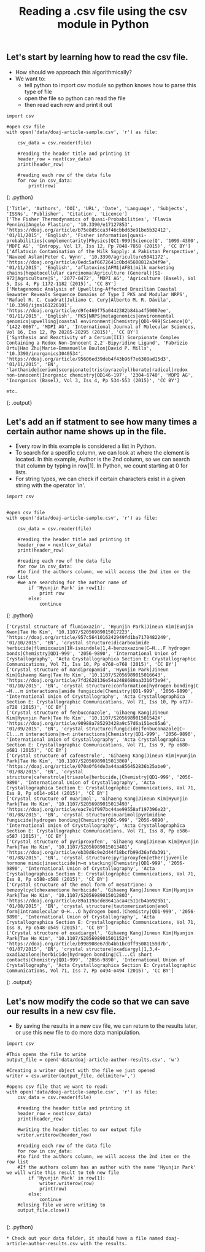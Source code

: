 ﻿---
title: "Reading a .csv file using the csv module in Python"
teaching: 5
exercises: 10
questions:
- "How can I read a csv file using Python, search for a result and save it?"
objectives:
- "Be able to read a csv file, run a command and save the results in a new csv file"
---

## Let's start by learning how to read the csv file. 
* How should we approach this algorithmically? 
* We want to:
	* tell python to import csv module so python knows how to parse this type of file
	* open the file so python can read the file
	* then read each row and print it out


~~~
import csv

#open csv file
with open('data/doaj-article-sample.csv', 'r') as file: 

	csv_data = csv.reader(file)

	#reading the header title and printing it
	header_row = next(csv_data)
	print(header_row)

	#reading each row of the data file
	for row in csv_data: 
		print(row)

~~~
{: .python}
~~~
['Title', 'Authors', 'DOI', 'URL', 'Date', 'Language', 'Subjects', 'ISSNs', 'Publisher', 'Citation', 'Licence']
['The Fisher Thermodynamics of Quasi-Probabilities', 'Flavia Pennini|Angelo Plastino', '10.3390/e17127853', 'https://doaj.org/article/b75e8d5cca3f46cbbd63e91be5b32412', '01/11/2015', 'English', 'Fisher information|quasi-probabilities|complementarity|Physics|QC1-999|Science|Q', '1099-4300', 'MDPI AG', 'Entropy, Vol 17, Iss 12, Pp 7848-7858 (2015)', 'CC BY']
['Aflatoxin Contamination of the Milk Supply: A Pakistan Perspective', 'Naveed Aslam|Peter C. Wynn', '10.3390/agriculture5041172', 'https://doaj.org/article/0edc5af6672641c0bd45608812a34f9e', '01/11/2015', 'English', 'aflatoxins|AFM1|AFB1|milk marketing chains|hepatocellular carcinoma|Agriculture (General)|S1-972|Agriculture|S', '2077-0472', 'MDPI AG', 'Agriculture (Basel), Vol 5, Iss 4, Pp 1172-1182 (2015)', 'CC BY']
['Metagenomic Analysis of Upwelling-Affected Brazilian Coastal Seawater Reveals Sequence Domains of Type I PKS and Modular NRPS', 'Rafael R. C. Cuadrat|Juliano C. Cury|Alberto M. R. Dávila', '10.3390/ijms161226101', 'https://doaj.org/article/d9fe469f75a0442382b84ba4f50007ee', '01/11/2015', 'English', 'PKS|NRPS|metagenomics|environmental genomics|upwelling|coastal environment|Chemistry|QD1-999|Science|Q', '1422-0067', 'MDPI AG', 'International Journal of Molecular Sciences, Vol 16, Iss 12, Pp 28285-28295 (2015)', 'CC BY']
['Synthesis and Reactivity of a Cerium(III) Scorpionate Complex Containing a Redox Non-Innocent 2,2′-Bipyridine Ligand', 'Fabrizio Ortu|Hao Zhu|Marie-Emmanuelle Boulon|David P. Mills', '10.3390/inorganics3040534', 'https://doaj.org/article/95606ed39deb4f43b96f7e6308ad15d3', '01/11/2015', 'EN', 'lanthanide|cerium|scorpionate|tris(pyrazolyl)borate|radical|redox non-innocent|Inorganic chemistry|QD146-197', '2304-6740', 'MDPI AG', 'Inorganics (Basel), Vol 3, Iss 4, Pp 534-553 (2015)', 'CC BY']

etc.
~~~
{: .output}

## Let's add an if statment to see how many times a certain author name shows up in the file. 

*  	Every row in this example is considered a list in Python. 
*	To search for a specific column, we can look at where the element is located. In this example, Author is the 2nd column, so we can search that column by typing in row[1]. In Python, we count starting at 0 for lists. 
* For string types, we can check if certain characters exist in a given string with the operator 'in'. 

~~~
import csv


#open csv file
with open('data/doaj-article-sample.csv', 'r') as file: 

	csv_data = csv.reader(file)

	#reading the header title and printing it
	header_row = next(csv_data)
	print(header_row)

	#reading each row of the data file
	for row in csv_data: 
	#to find the authors column, we will access the 2nd item on the row list
	#we are searching for the author name of 
		if 'Hyunjin Park' in row[1]:
			print row
		else:
			continue

~~~
{: .python}
~~~
['Crystal structure of flumioxazin', 'Hyunjin Park|Jineun Kim|Eunjin Kwon|Tae Ho Kim', '10.1107/S2056989015017223', 'https://doaj.org/article/957c5641016242949fd1ba7170482249', '01/10/2015', 'EN', 'crystal structure|dicarboximide herbicide|flumioxazin|1H-isoindole|1,4-benzoxazine|C—H...F hydrogen bonds|Chemistry|QD1-999', '2056-9890', 'International Union of Crystallography', 'Acta Crystallographica Section E: Crystallographic Communications, Vol 71, Iss 10, Pp o768-o768 (2015)', 'CC BY']
['Crystal structure of mandipropamid', 'Hyunjin Park|Jineun Kim|Gihaeng Kang|Tae Ho Kim', '10.1107/S2056989015016643', 'https://doaj.org/article/7fd2628136e54a2488680aa3316f3e94', '01/10/2015', 'EN', 'crystal structure|conformation|hydrogen bonding|C—H...π interactions|amide fungicide|Chemistry|QD1-999', '2056-9890', 'International Union of Crystallography', 'Acta Crystallographica Section E: Crystallographic Communications, Vol 71, Iss 10, Pp o727-o728 (2015)', 'CC BY']
['Crystal structure of fenbuconazole', 'Gihaeng Kang|Jineun Kim|Hyunjin Park|Tae Ho Kim', '10.1107/S205698901501542X', 'https://doaj.org/article/90988a785293428a9c57d6a151ec05a6', '01/09/2015', 'EN', 'crystal structure|fungicide|fenbuconazole|C—Cl...π interactions|π–π interactions|Chemistry|QD1-999', '2056-9890', 'International Union of Crystallography', 'Acta Crystallographica Section E: Crystallographic Communications, Vol 71, Iss 9, Pp o680-o681 (2015)', 'CC BY']
['Crystal structure of cafenstrole', 'Gihaeng Kang|Jineun Kim|Hyunjin Park|Tae Ho Kim', '10.1107/S2056989015013869', 'https://doaj.org/article/070a0f64de3a44aa856452836b25abe0', '01/08/2015', 'EN', 'crystal structure|cafenstrole|triazole|herbicide,|Chemistry|QD1-999', '2056-9890', 'International Union of Crystallography', 'Acta Crystallographica Section E: Crystallographic Communications, Vol 71, Iss 8, Pp o614-o614 (2015)', 'CC BY']
['Crystal structure of nuarimol', 'Gihaeng Kang|Jineun Kim|Hyunjin Park|Tae Ho Kim', '10.1107/S2056989015013493', 'https://doaj.org/article/eac7e1f997bc44ae99558af197396e23', '01/08/2015', 'EN', 'crystal structure|nuarimol|pyrimidine fungicide|hydrogen bonding|Chemistry|QD1-999', '2056-9890', 'International Union of Crystallography', 'Acta Crystallographica Section E: Crystallographic Communications, Vol 71, Iss 8, Pp o586-o587 (2015)', 'CC BY']
['Crystal structure of pyriproxyfen', 'Gihaeng Kang|Jineun Kim|Hyunjin Park|Tae Ho Kim', '10.1107/S2056989015013481', 'https://doaj.org/article/eb30d6c9e2d44f18bcfb99d36afda391', '01/08/2015', 'EN', 'crystal structure|pyriproxyfen|ether|juvenile hormone mimic|insecticide|π–π stacking|Chemistry|QD1-999', '2056-9890', 'International Union of Crystallography', 'Acta Crystallographica Section E: Crystallographic Communications, Vol 71, Iss 8, Pp o588-o588 (2015)', 'CC BY']
['Crystal structure of the enol form of mesotrione: a benzoylcyclohexanedione herbicide', 'Gihaeng Kang|Jineun Kim|Hyunjin Park|Tae Ho Kim', '10.1107/S2056989015012803', 'https://doaj.org/article/89a119acde8641aca4c511cb4a6929b1', '01/08/2015', 'EN', 'crystal structure|tautomerization|enol form|intramolecular O—H...O hydrogen bond.|Chemistry|QD1-999', '2056-9890', 'International Union of Crystallography', 'Acta Crystallographica Section E: Crystallographic Communications, Vol 71, Iss 8, Pp o548-o549 (2015)', 'CC BY']
['Crystal structure of oxadiargyl', 'Gihaeng Kang|Jineun Kim|Hyunjin Park|Tae Ho Kim', '10.1107/S2056989015011524', 'https://doaj.org/article/b998908e67db4bb1bc0ff95081159d7b', '01/07/2015', 'EN', 'crystal structure|oxadiargyl|1,3,4-oxadiazolone|herbicide|hydrogen bonding|Cl...Cl short contacts|Chemistry|QD1-999', '2056-9890', 'International Union of Crystallography', 'Acta Crystallographica Section E: Crystallographic Communications, Vol 71, Iss 7, Pp o494-o494 (2015)', 'CC BY'] 	
~~~
{: .output}

## Let's now modify the code so that we can save our results in a new csv file. 

*   By saving the results in a new csv file, we can return to the results later, or use this new file to do more data manipulation. 

~~~
import csv

#This opens the file to write 
output_file = open('data/doaj-article-author-results.csv', 'w')

#Creating a writer object with the file we just opened
writer = csv.writer(output_file, delimiter=',')

#opens csv file that we want to read: 
with open('data/doaj-article-sample.csv', 'r') as file: 
	csv_data = csv.reader(file)

	#reading the header title and printing it
	header_row = next(csv_data)
	print(header_row)

	#writing the header titles to our output file
	writer.writerow(header_row)
	
	#reading each row of the data file
	for row in csv_data: 
	#to find the authors column, we will access the 2nd item on the row list
	#If the authors column has an author with the name 'Hyunjin Park' we will write this result to teh new file
		if 'Hyunjin Park' in row[1]:
			writer.writerow(row)
			print(row)
		else:
			continue
	#closing file we were writing to
	output_file.close()
	

~~~
{: .python}
~~~
* Check out your data folder, it should have a file named doaj-article-author-results.csv with the results. 
